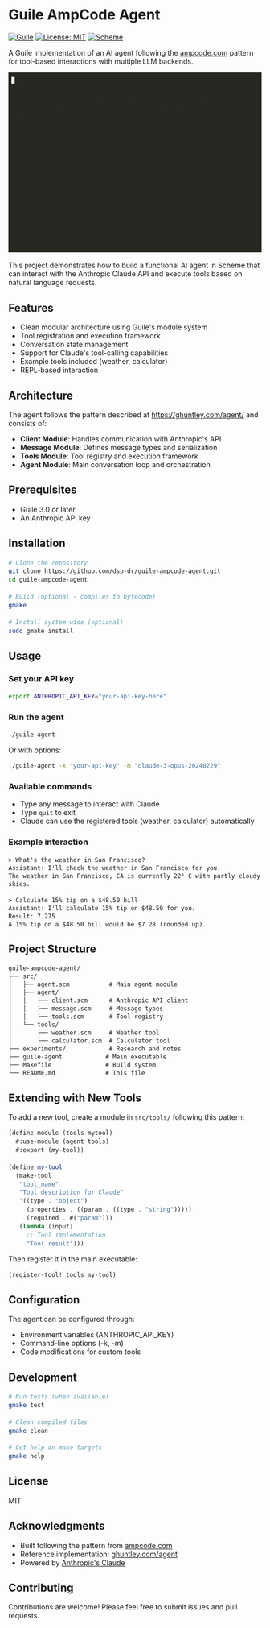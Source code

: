 # Guile AmpCode Agent

[![Guile](https://img.shields.io/badge/Guile-2.2%2B-blue.svg)](https://www.gnu.org/software/guile/)
[![License: MIT](https://img.shields.io/badge/License-MIT-yellow.svg)](https://opensource.org/licenses/MIT)
[![Scheme](https://img.shields.io/badge/Scheme-R7RS-green.svg)](https://small.r7rs.org/)

A Guile implementation of an AI agent following the [ampcode.com](https://ampcode.com/how-to-build-an-agent) pattern for tool-based interactions with multiple LLM backends.

![Demo](demo-working.gif)

This project demonstrates how to build a functional AI agent in Scheme that can interact with the Anthropic Claude API and execute tools based on natural language requests.

## Features

- Clean modular architecture using Guile's module system
- Tool registration and execution framework
- Conversation state management
- Support for Claude's tool-calling capabilities
- Example tools included (weather, calculator)
- REPL-based interaction

## Architecture

The agent follows the pattern described at https://ghuntley.com/agent/ and consists of:

- **Client Module**: Handles communication with Anthropic's API
- **Message Module**: Defines message types and serialization
- **Tools Module**: Tool registry and execution framework
- **Agent Module**: Main conversation loop and orchestration

## Prerequisites

- Guile 3.0 or later
- An Anthropic API key

## Installation

```bash
# Clone the repository
git clone https://github.com/dsp-dr/guile-ampcode-agent.git
cd guile-ampcode-agent

# Build (optional - compiles to bytecode)
gmake

# Install system-wide (optional)
sudo gmake install
```

## Usage

### Set your API key

```bash
export ANTHROPIC_API_KEY="your-api-key-here"
```

### Run the agent

```bash
./guile-agent
```

Or with options:

```bash
./guile-agent -k "your-api-key" -m "claude-3-opus-20240229"
```

### Available commands

- Type any message to interact with Claude
- Type `quit` to exit
- Claude can use the registered tools (weather, calculator) automatically

### Example interaction

```
> What's the weather in San Francisco?
Assistant: I'll check the weather in San Francisco for you.
The weather in San Francisco, CA is currently 22° C with partly cloudy skies.

> Calculate 15% tip on a $48.50 bill
Assistant: I'll calculate 15% tip on $48.50 for you.
Result: 7.275
A 15% tip on a $48.50 bill would be $7.28 (rounded up).
```

## Project Structure

```
guile-ampcode-agent/
├── src/
│   ├── agent.scm           # Main agent module
│   ├── agent/
│   │   ├── client.scm      # Anthropic API client
│   │   ├── message.scm     # Message types
│   │   └── tools.scm       # Tool registry
│   └── tools/
│       ├── weather.scm     # Weather tool
│       └── calculator.scm  # Calculator tool
├── experiments/            # Research and notes
├── guile-agent            # Main executable
├── Makefile               # Build system
└── README.md              # This file
```

## Extending with New Tools

To add a new tool, create a module in `src/tools/` following this pattern:

```scheme
(define-module (tools mytool)
  #:use-module (agent tools)
  #:export (my-tool))

(define my-tool
  (make-tool
   "tool_name"
   "Tool description for Claude"
   '((type . "object")
     (properties . ((param . ((type . "string")))))
     (required . #("param")))
   (lambda (input)
     ;; Tool implementation
     "Tool result")))
```

Then register it in the main executable:

```scheme
(register-tool! tools my-tool)
```

## Configuration

The agent can be configured through:

- Environment variables (ANTHROPIC_API_KEY)
- Command-line options (-k, -m)
- Code modifications for custom tools

## Development

```bash
# Run tests (when available)
gmake test

# Clean compiled files
gmake clean

# Get help on make targets
gmake help
```

## License

MIT

## Acknowledgments

- Built following the pattern from [ampcode.com](https://ampcode.com/how-to-build-an-agent)
- Reference implementation: [ghuntley.com/agent](https://ghuntley.com/agent/)
- Powered by [Anthropic's Claude](https://www.anthropic.com/)

## Contributing

Contributions are welcome! Please feel free to submit issues and pull requests.